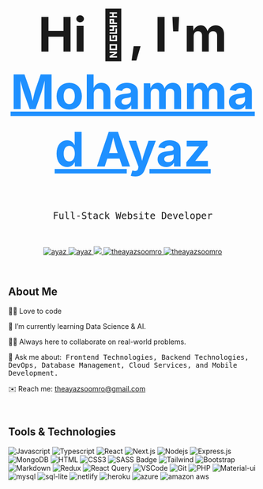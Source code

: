 <div align="center" style="font-size: 3rem; font-weight: bold;">
  <h1>Hi 👋, I'm <a href="http://ayazsoomro.netlify.app" target="_blank" style="color: dodgerblue;">Mohammad Ayaz</a></h1>
</div>

<h3 align="center" style="font-size: 1.2rem; font-weight: 500; font-family: monospace;">
  Full-Stack Website Developer
</h3>


<br>
<p align="center">
 <a href="http://ayazsoomro.netlify.app" target="_blank">
  <img src="https://img.shields.io/badge/Website-DC143C?style=for-the-badge&logo=medium&logoColor=white" alt="ayaz" />
 </a>
 <a href="https://linkedin.com/in/theayazsoomro" target="_blank">
  <img src="https://img.shields.io/badge/LinkedIn-0077B5?style=for-the-badge&logo=linkedin&logoColor=white" alt="ayaz"/>
 </a>
 <a href="https://twitter.com/theayazsoomro" target="_blank">
  <img src="https://img.shields.io/badge/Twitter-1DA1F2?style=for-the-badge&logo=twitter&logoColor=white" />
 </a>
 <a href="https://instagram.com/theayazsoomro" target="_blank">
  <img src="https://img.shields.io/badge/Instagram-fe4164?style=for-the-badge&logo=instagram&logoColor=white" alt="theayazsoomro" />
 </a> 
 <a href="https://facebook.com/theayazsoomro" target="_blank">
  <img src="https://img.shields.io/badge/Facebook-20BEFF?&style=for-the-badge&logo=facebook&logoColor=white" alt="theayazsoomro"  />
  </a> 
</p>

<br />



## About Me

🧑‍💻 Love to code

🌱 I’m currently learning Data Science & AI.

🙋‍♂️ Always here to collaborate on real-world problems.

💬 Ask me about:<span style="font-family: monospace; font-weight: 510;"> Frontend Technologies, Backend Technologies, DevOps, Database Management, Cloud Services, and Mobile Development.</span>

✉️ Reach me: [theayazsoomro@gmail.com](mailto:theayazsoomro@gmail.com)

<br />



## Tools & Technologies

![Javascript](https://img.shields.io/badge/Javascript-F0DB4F?style=for-the-badge&labelColor=black&logo=javascript&logoColor=F0DB4F)
![Typescript](https://img.shields.io/badge/Typescript-007acc?style=for-the-badge&labelColor=black&logo=typescript&logoColor=007acc)
![React](https://img.shields.io/badge/-React-61DBFB?style=for-the-badge&labelColor=black&logo=react&logoColor=61DBFB)
![Next.js](https://img.shields.io/badge/next.js-000000?style=for-the-badge&logo=nextdotjs&logoColor=white)
![Nodejs](https://img.shields.io/badge/Nodejs-3C873A?style=for-the-badge&labelColor=black&logo=node.js&logoColor=3C873A)
![Express.js](https://img.shields.io/badge/Express.js-000000?style=for-the-badge&logo=express&logoColor=white)
![MongoDB](https://img.shields.io/badge/MongoDB-4EA94B?style=for-the-badge&logo=mongodb&logoColor=white)
![HTML](https://img.shields.io/badge/HTML5-E34F26?style=for-the-badge&logo=html5&logoColor=white)
![CSS3](https://img.shields.io/badge/CSS3-1572B6?style=for-the-badge&logo=css3&logoColor=white)
![SASS Badge](https://img.shields.io/badge/Sass-CC6699?style=for-the-badge&logo=sass&logoColor=white)
![Tailwind](https://img.shields.io/badge/Tailwind_CSS-092749?style=for-the-badge&logo=tailwindcss&logoColor=06B6D4&labelColor=000000)
![Bootstrap](https://img.shields.io/badge/Bootstrap-563D7C?style=for-the-badge&logo=bootstrap&logoColor=white)
![Markdown](https://img.shields.io/badge/Markdown-000000?style=for-the-badge&logo=markdown&logoColor=white)
![Redux](https://img.shields.io/badge/Redux-593D88?style=for-the-badge&logo=redux&logoColor=white)
![React Query](https://img.shields.io/badge/-React_Query-FF4154?style=for-the-badge&logo=react%20query&logoColor=white)
![VSCode](https://img.shields.io/badge/Visual_Studio-0078d7?style=for-the-badge&logo=visual%20studio&logoColor=white)
![Git](https://img.shields.io/badge/Git-F05032?style=for-the-badge&logo=git&logoColor=white)
![PHP](https://img.shields.io/badge/PHP-777BB4?style=for-the-badge&logo=php&logoColor=white)
![Material-ui](https://img.shields.io/badge/Material--UI-0081CB?style=for-the-badge&logo=material-ui&logoColor=white)
![mysql](https://img.shields.io/badge/MySQL-00000F?style=for-the-badge&logo=mysql&logoColor=white)
![sql-lite](https://img.shields.io/badge/SQLite-07405E?style=for-the-badge&logo=sqlite&logoColor=white)
![netlify](https://img.shields.io/badge/Netlify-00C7B7?style=for-the-badge&logo=netlify&logoColor=white)
![heroku](https://img.shields.io/badge/Heroku-430098?style=for-the-badge&logo=heroku&logoColor=white)
![azure](https://img.shields.io/badge/Microsoft_Azure-0089D6?style=for-the-badge&logo=microsoft-azure&logoColor=white)
![amazon aws](https://img.shields.io/badge/Amazon_AWS-232F3E?style=for-the-badge&logo=amazon-aws&logoColor=white)
